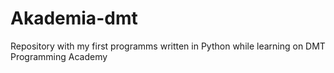 # Akademia-dmt
Repository with my first programms written in Python while learning on DMT Programming Academy
